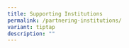 ```yaml
---
title: Supporting Institutions
permalink: /partnering-institutions/
variant: tiptap
description: ""
---
```

